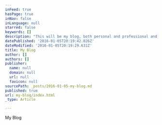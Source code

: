 ```yaml
---
inFeed: true
hasPage: true
inNav: false
inLanguage: null
starred: false
keywords: []
description: "This will be my blog, both personal and professional and I'll fill it with projects I'm working on and have completed over the past few years"
datePublished: '2016-01-05T20:19:42.026Z'
dateModified: '2016-01-05T20:19:29.631Z'
title: My Blog
author: []
authors: []
publisher:
  name: null
  domain: null
  url: null
  favicon: null
sourcePath: _posts/2016-01-05-my-blog.md
published: true
url: my-blog/index.html
_type: Article

---
```

My Blog